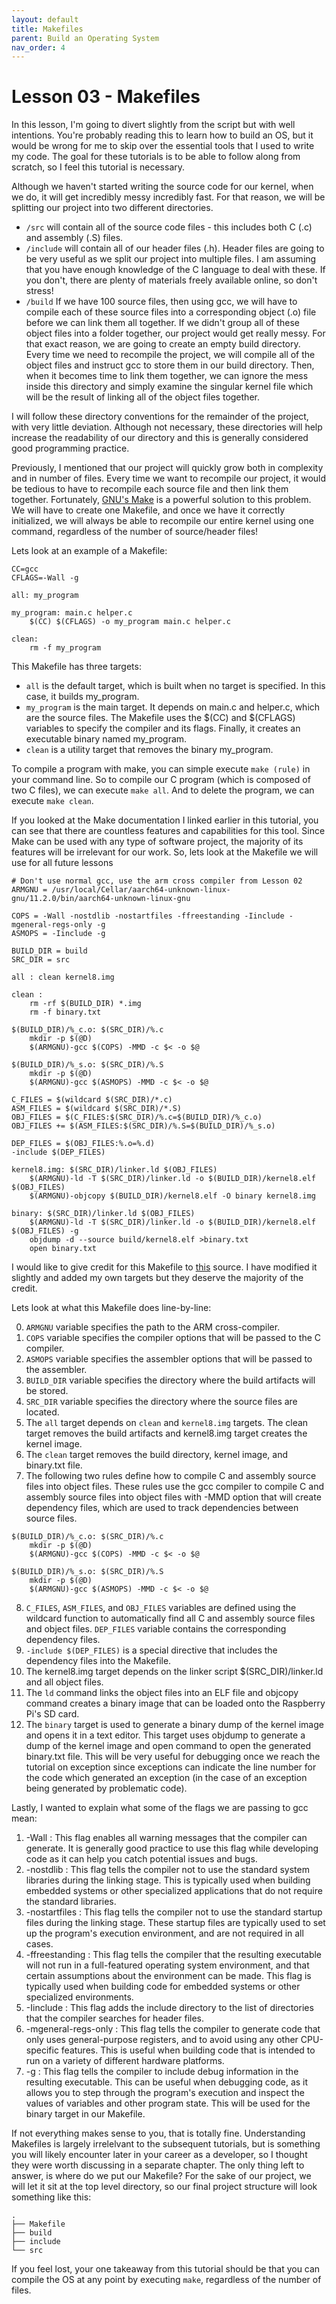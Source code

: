 ```yaml
---
layout: default
title: Makefiles
parent: Build an Operating System
nav_order: 4
---
```

# **Lesson 03** - Makefiles

In this lesson, I'm going to divert slightly from the script but with well intentions. You're probably reading this to learn how to build an OS, but it would be wrong for me to skip over the essential tools that I used to write my code. The goal for these tutorials is to be able to follow along from scratch, so I feel this tutorial is necessary.

Although we haven't started writing the source code for our kernel, when we do, it will get incredibly messy incredibly fast. For that reason, we will be splitting our project into two different directories. 
* `/src` will contain all of the source code files - this includes both C (.c) and assembly (.S) files.
* `/include` will contain all of our header files (.h). Header files are going to be very useful as we split our project into multiple files. I am assuming that you have enough knowledge of the C language to deal with these. If you don't, there are plenty of materials freely available online, so don't stress!
* `/build` If we have 100 source files, then using gcc, we will have to compile each of these source files into a corresponding object (.o) file before we can link them all together. If we didn't group all of these object files into a folder together, our project would get really messy. For that exact reason, we are going to create an empty build directory. Every time we need to recompile the project, we will compile all of the object files and instruct gcc to store them in our build directory. Then, when it becomes time to link them together, we can ignore the mess inside this directory and simply examine the singular kernel file which will be the result of linking all of the object files together.

I will follow these directory conventions for the remainder of the project, with very little deviation. Although not necessary, these directories will help increase the readability of our directory and this is generally considered good programming practice. 

Previously, I mentioned that our project will quickly grow both in complexity and in number of files. Every time we want to recompile our project, it would be tedious to have to recompile each source file and then link them together. Fortunately, [GNU's Make](https://www.gnu.org/software/make/manual/make.html) is a powerful solution to this problem. We will have to create one Makefile, and once we have it correctly initialized, we will always be able to recompile our entire kernel using one command, regardless of the number of source/header files!

Lets look at an example of a Makefile:

```
CC=gcc
CFLAGS=-Wall -g

all: my_program

my_program: main.c helper.c
	$(CC) $(CFLAGS) -o my_program main.c helper.c

clean:
	rm -f my_program
```

This Makefile has three targets:

* `all` is the default target, which is built when no target is specified. In this case, it builds my_program.
* `my_program` is the main target. It depends on main.c and helper.c, which are the source files. The Makefile uses the $(CC) and $(CFLAGS) variables to specify the compiler and its flags. Finally, it creates an executable binary named my_program.
* `clean` is a utility target that removes the binary my_program.

To compile a program with make, you can simple execute `make (rule)` in your command line. So to compile our C program (which is composed of two C files), we can execute `make all`. And to delete the program, we can execute `make clean`.

If you looked at the Make documentation I linked earlier in this tutorial, you can see that there are countless features and capabilities for this tool. Since Make can be used with any type of software project, the majority of its features will be irrelevant for our work. So, lets look at the Makefile we will use for all future lessons

```
# Don't use normal gcc, use the arm cross compiler from Lesson 02
ARMGNU = /usr/local/Cellar/aarch64-unknown-linux-gnu/11.2.0/bin/aarch64-unknown-linux-gnu

COPS = -Wall -nostdlib -nostartfiles -ffreestanding -Iinclude -mgeneral-regs-only -g 
ASMOPS = -Iinclude -g

BUILD_DIR = build
SRC_DIR = src

all : clean kernel8.img

clean :
	rm -rf $(BUILD_DIR) *.img 
	rm -f binary.txt

$(BUILD_DIR)/%_c.o: $(SRC_DIR)/%.c
	mkdir -p $(@D)
	$(ARMGNU)-gcc $(COPS) -MMD -c $< -o $@

$(BUILD_DIR)/%_s.o: $(SRC_DIR)/%.S
	mkdir -p $(@D)
	$(ARMGNU)-gcc $(ASMOPS) -MMD -c $< -o $@

C_FILES = $(wildcard $(SRC_DIR)/*.c)
ASM_FILES = $(wildcard $(SRC_DIR)/*.S)
OBJ_FILES = $(C_FILES:$(SRC_DIR)/%.c=$(BUILD_DIR)/%_c.o)
OBJ_FILES += $(ASM_FILES:$(SRC_DIR)/%.S=$(BUILD_DIR)/%_s.o)

DEP_FILES = $(OBJ_FILES:%.o=%.d)
-include $(DEP_FILES)

kernel8.img: $(SRC_DIR)/linker.ld $(OBJ_FILES)
	$(ARMGNU)-ld -T $(SRC_DIR)/linker.ld -o $(BUILD_DIR)/kernel8.elf  $(OBJ_FILES)
	$(ARMGNU)-objcopy $(BUILD_DIR)/kernel8.elf -O binary kernel8.img

binary: $(SRC_DIR)/linker.ld $(OBJ_FILES)
	$(ARMGNU)-ld -T $(SRC_DIR)/linker.ld -o $(BUILD_DIR)/kernel8.elf  $(OBJ_FILES) -g 
	objdump -d --source build/kernel8.elf >binary.txt
	open binary.txt
```

I would like to give credit for this Makefile to [this](https://github.com/s-matyukevich/raspberry-pi-os) source. I have modified it slightly and added my own targets but they deserve the majority of the credit.

Lets look at what this Makefile does line-by-line:

0. `ARMGNU` variable specifies the path to the ARM cross-compiler.
1. `COPS` variable specifies the compiler options that will be passed to the C compiler.
2. `ASMOPS` variable specifies the assembler options that will be passed to the assembler.
3. `BUILD_DIR` variable specifies the directory where the build artifacts will be stored.
4. `SRC_DIR` variable specifies the directory where the source files are located.
5. The `all` target depends on `clean` and `kernel8.img` targets. The clean target removes the build artifacts and kernel8.img target creates the kernel image.
6. The `clean` target removes the build directory, kernel image, and binary.txt file.
7. The following two rules define how to compile C and assembly source files into object files. These rules use the gcc compiler to compile C and assembly source files into object files with -MMD option that will create dependency files, which are used to track dependencies between source files.
```
$(BUILD_DIR)/%_c.o: $(SRC_DIR)/%.c
    mkdir -p $(@D)
    $(ARMGNU)-gcc $(COPS) -MMD -c $< -o $@

$(BUILD_DIR)/%_s.o: $(SRC_DIR)/%.S
    mkdir -p $(@D)
    $(ARMGNU)-gcc $(ASMOPS) -MMD -c $< -o $@
```

8. `C_FILES`, `ASM_FILES`, and `OBJ_FILES` variables are defined using the wildcard function to automatically find all C and assembly source files and object files. `DEP_FILES` variable contains the corresponding dependency files.
9. `-include $(DEP_FILES)` is a special directive that includes the dependency files into the Makefile.
10. The kernel8.img target depends on the linker script $(SRC_DIR)/linker.ld and all object files. 
11. The `ld` command links the object files into an ELF file and objcopy command creates a binary image that can be loaded onto the Raspberry Pi's SD card.
12. The `binary` target is used to generate a binary dump of the kernel image and opens it in a text editor. This target uses objdump to generate a dump of the kernel image and open command to open the generated binary.txt file. This will be very useful for debugging once we reach the tutorial on exception since exceptions can indicate the line number for the code which generated an exception (in the case of an exception being generated by problematic code).

Lastly, I wanted to explain what some of the flags we are passing to gcc mean:
1. -Wall : This flag enables all warning messages that the compiler can generate. It is generally good practice to use this flag while developing code as it can help you catch potential issues and bugs.
2. -nostdlib : This flag tells the compiler not to use the standard system libraries during the linking stage. This is typically used when building embedded systems or other specialized applications that do not require the standard libraries.
3. -nostartfiles : This flag tells the compiler not to use the standard startup files during the linking stage. These startup files are typically used to set up the program's execution environment, and are not required in all cases.
4. -ffreestanding : This flag tells the compiler that the resulting executable will not run in a full-featured operating system environment, and that certain assumptions about the environment can be made. This flag is typically used when building code for embedded systems or other specialized environments.
5. -Iinclude : This flag adds the include directory to the list of directories that the compiler searches for header files.
6. -mgeneral-regs-only : This flag tells the compiler to generate code that only uses general-purpose registers, and to avoid using any other CPU-specific features. This is useful when building code that is intended to run on a variety of different hardware platforms.
7. -g : This flag tells the compiler to include debug information in the resulting executable. This can be useful when debugging code, as it allows you to step through the program's execution and inspect the values of variables and other program state. This will be used for the binary target in our Makefile.

If not everything makes sense to you, that is totally fine. Understanding Makefiles is largely irrelelvant to the subsequent tutorials, but is something you will likely encounter later in your career as a developer, so I thought they were worth discussing in a separate chapter. The only thing left to answer, is where do we put our Makefile? For the sake of our project, we will let it sit at the top level directory, so our final project structure will look something like this:
```
.
├── Makefile
├── build
├── include
└── src
```

If you feel lost, your one takeaway from this tutorial should be that you can compile the OS at any point by executing `make`, regardless of the number of files.